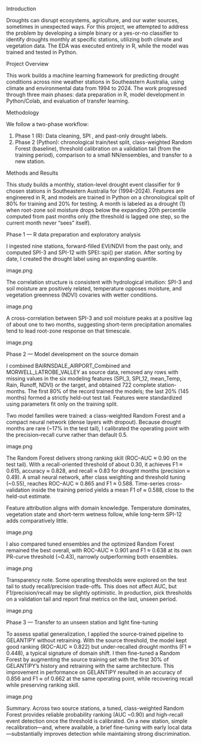 

Introduction

Droughts can disrupt ecosystems, agriculture, and our water sources, sometimes in unexpected ways. For this project, we attempted to address the problem by developing a simple binary or a yes-or-no classifier to identify droughts monthly at specific stations, utilizing both climate and vegetation data. The EDA was executed entirely in R, while the model was trained and tested in Python.

Project Overview

This work builds a machine learning framework for predicting drought conditions across nine weather stations in Southeastern Australia, using climate and environmental data from 1994 to 2024. The work progressed through three main phases: data preparation in R, model development in Python/Colab, and evaluation of transfer learning.

Methodology

We follow a two-phase workflow:

1. Phase 1 (R): Data cleaning, SPI , and past-only drought labels.
2. Phase 2 (Python): chronological train/test split, class-weighted Random Forest (baseline), threshold calibration on a validation tail (from the training period), comparison to a small NN/ensembles, and transfer to a new station.

 

Methods and Results

This study builds a monthly, station-level drought event classifier for 9 chosen stations in Southeastern Australia for (1994–2024). Features are engineered in R, and models are trained in Python on a chronological split of 80% for training and 20% for testing. A month is labeled as a drought (1) when root-zone soil moisture drops below the expanding 20th percentile computed from past months only (the threshold is lagged one step, so the current month never “sees” itself).

Phase 1 — R data preparation and exploratory analysis

I ingested nine stations, forward-filled EVI/NDVI from the past only, and computed SPI-3 and SPI-12 with SPEI::spi() per station. After sorting by date, I created the drought label using an expanding quantile.

image.png

The correlation structure is consistent with hydrological intuition: SPI-3 and soil moisture are positively related, temperature opposes moisture, and vegetation greenness (NDVI) covaries with wetter conditions.

image.png

A  cross-correlation between SPI-3 and soil moisture peaks at a positive lag of about one to two months, suggesting short-term precipitation anomalies tend to lead root-zone response on that timescale.

image.png

Phase 2 — Model development on the source domain

I combined BAIRNSDALE_AIRPORT_Combined and MORWELL_LATROBE_VALLEY as source data, removed any rows with missing values in the six modeling features (SPI_3, SPI_12, mean_Temp, Rain, Runoff, NDVI) or the target, and obtained 722 complete station-months. The first 80% of the record trained the models; the last 20% (145 months) formed a strictly held-out test tail. Features were standardized using parameters fit only on the training split.

Two model families were trained: a class-weighted Random Forest and a compact neural network (dense layers with dropout). Because drought months are rare (~17% in the test tail), I calibrated the operating point with the precision–recall curve rather than default 0.5.

image.png

The Random Forest delivers strong ranking skill (ROC–AUC ≈ 0.90 on the test tail). With a recall-oriented threshold of about 0.30, it achieves F1 ≈ 0.615, accuracy ≈ 0.828, and recall ≈ 0.83 for drought months (precision ≈ 0.49). A small neural network, after class weighting and threshold tuning (~0.55), reaches ROC–AUC ≈ 0.865 and F1 ≈ 0.588. Time-series cross-validation inside the training period yields a mean F1 of ≈ 0.588, close to the held-out estimate.

Feature attribution aligns with domain knowledge. Temperature dominates, vegetation state and short-term wetness follow, while long-term SPI-12 adds comparatively little.

image.png

I also compared tuned ensembles and the optimized Random Forest remained the best overall, with ROC–AUC ≈ 0.901 and F1 ≈ 0.638 at its own PR-curve threshold (~0.43), narrowly outperforming both ensembles.

image.png

Transparency note. Some operating thresholds were explored on the test tail to study recall/precision trade-offs. This does not affect AUC, but F1/precision/recall may be slightly optimistic. In production, pick thresholds on a validation tail and report final metrics on the last, unseen period.

image.png

Phase 3 — Transfer to an unseen station and light fine-tuning

To assess spatial generalization, I applied the source-trained pipeline to GELANTIPY without retraining. With the source threshold, the model kept good ranking (ROC–AUC ≈ 0.822) but under-recalled drought months (F1 ≈ 0.448), a typical signature of domain shift. I then fine-tuned a Random Forest by augmenting the source training set with the first 30% of GELANTIPY’s history and retraining with the same architecture. This improvement in performance on GELANTIPY resulted in an accuracy of 0.856 and F1 ≈ of 0.662 at the same operating point, while recovering recall while preserving ranking skill.

image.png

Summary. Across two source stations, a tuned, class-weighted Random Forest provides reliable probability ranking (AUC ~0.90) and high-recall event detection once the threshold is calibrated. On a new station, simple recalibration—and, where available, a brief fine-tuning with early local data—substantially improves detection while maintaining strong discrimination.

 
